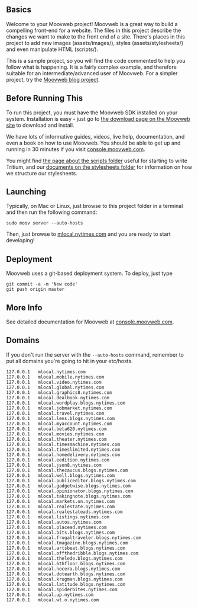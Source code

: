 ## Basics

Welcome to your Moovweb project! Moovweb is a great way to build a compelling front-end for a website. The files in this project describe the changes we want to make to the front end of a site. There's places in this project to add new images (assets/images/), styles (assets/stylesheets/) and even manipulate HTML (scripts/).

This is a sample project, so you will find the code commented to help you follow what is happening. It is a fairly complex example, and therefore suitable for an intermediate/advanced user of Moovweb. For a simpler project, try the [Moovweb blog project](http://github.com/moovweb-demos/moovweb-blog).

## Before Running This

To run this project, you must have the Moovweb SDK installed on your system. Installation is easy - just go to [the download page on the Moovweb site](http://console.moovweb.com/download) to download and install.

We have lots of informative guides, videos, live help, documentation, and even a book on how to use Moovweb. You should be able to get up and running in 30 minutes if you visit [console.moovweb.com](http://console.moovweb.com).

You might find [the page about the scripts folder](http://console.moovweb.com/learn/reference/configuration/pages) useful for starting to write Tritium, and our [documents on the stylesheets folder](http://console.moovweb.com/learn/reference/configuration/stylesheet) for information on how we structure our stylesheets.

## Launching

Typically, on Mac or Linux, just browse to this project folder in a terminal and then run the following command:

    sudo moov server --auto-hosts

Then, just browse to [mlocal.nytimes.com](http://mlocal.nytimes.com) and you are ready to start developing!

## Deployment

Moovweb uses a git-based deployment system. To deploy, just type

    git commit -a -m 'New code'
    git push origin master

## More Info

See detailed documentation for Moovweb at [console.moovweb.com](http://console.moovweb.com).

## Domains

If you don't run the server with the `--auto-hosts` command, remember to put all domains you're going to hit in your etc/hosts.

    127.0.0.1   mlocal.nytimes.com
    127.0.0.1   mlocal.mobile.nytimes.com
    127.0.0.1   mlocal.video.nytimes.com
    127.0.0.1   mlocal.global.nytimes.com
    127.0.0.1   mlocal.graphics8.nytimes.com
    127.0.0.1   mlocal.dealbook.nytimes.com
    127.0.0.1   mlocal.wordplay.blogs.nytimes.com
    127.0.0.1   mlocal.jobmarket.nytimes.com
    127.0.0.1   mlocal.travel.nytimes.com
    127.0.0.1   mlocal.lens.blogs.nytimes.com
    127.0.0.1   mlocal.myaccount.nytimes.com
    127.0.0.1   mlocal.beta620.nytimes.com
    127.0.0.1   mlocal.movies.nytimes.com
    127.0.0.1   mlocal.theater.nytimes.com
    127.0.0.1   mlocal.timesmachine.nytimes.com
    127.0.0.1   mlocal.timeslimited.nytimes.com
    127.0.0.1   mlocal.homedelivery.nytimes.com
    127.0.0.1   mlocal.eedition.nytimes.com
    127.0.0.1   mlocal.json8.nytimes.com
    127.0.0.1   mlocal.thecaucus.blogs.nytimes.com
    127.0.0.1   mlocal.well.blogs.nytimes.com
    127.0.0.1   mlocal.publiceditor.blogs.nytimes.com
    127.0.0.1   mlocal.gadgetwise.blogs.nytimes.com
    127.0.0.1   mlocal.opinionator.blogs.nytimes.com
    127.0.0.1   mlocal.takingnote.blogs.nytimes.com
    127.0.0.1   mlocal.markets.on.nytimes.com
    127.0.0.1   mlocal.realestate.nytimes.com
    127.0.0.1   mlocal.realestateads.nytimes.com
    127.0.0.1   mlocal.listings.nytimes.com
    127.0.0.1   mlocal.autos.nytimes.com
    127.0.0.1   mlocal.placead.nytimes.com
    127.0.0.1   mlocal.bits.blogs.nytimes.com
    127.0.0.1   mlocal.frugaltraveler.blogs.nytimes.com
    127.0.0.1   mlocal.tmagazine.blogs.nytimes.com
    127.0.0.1   mlocal.artsbeat.blogs.nytimes.com
    127.0.0.1   mlocal.offthedribble.blogs.nytimes.com
    127.0.0.1   mlocal.thelede.blogs.nytimes.com
    127.0.0.1   mlocal.6thfloor.blogs.nytimes.com
    127.0.0.1   mlocal.nocera.blogs.nytimes.com
    127.0.0.1   mlocal.dotearth.blogs.nytimes.com
    127.0.0.1   mlocal.krugman.blogs.nytimes.com
    127.0.0.1   mlocal.latitude.blogs.nytimes.com
    127.0.0.1   mlocal.spiderbites.nytimes.com
    127.0.0.1   mlocal.up.nytimes.com
    127.0.0.1   mlocal.wt.o.nytimes.com

